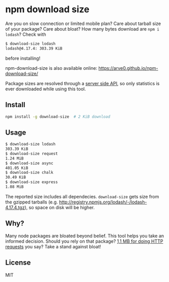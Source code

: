 # npm download size
Are you on slow connection or limited mobile plan? Care about tarball size of your package? Care about bloat? How many bytes download are `npm i lodash`? Check with

```sh
$ download-size lodash
lodash@4.17.4: 303.39 KiB
```

before installing!

npm-download-size is also available online: https://arve0.github.io/npm-download-size/

Package sizes are resolved through a [server side API](https://github.com/arve0/npm-download-size-api), so only statistics is ever downloaded while using this tool.

## Install

```sh
npm install -g download-size  # 2 KiB download
```

## Usage
```sh
$ download-size lodash
303.39 KiB
$ download-size request
1.24 MiB
$ download-size async
401.05 KiB
$ download-size chalk
30.49 KiB
$ download-size express
1.08 MiB
```

The reported size includes all dependecies. `download-size` gets size from the gzipped tarballs (e.g. http://registry.npmjs.org/lodash/-/lodash-4.17.4.tgz), so space on disk will be higher.


## Why?
Many node packages are bloated beyond belief. This tool helps you take an informed decision. Should you rely on that package? [1,1 MB for doing HTTP requests](https://asciinema.org/a/GqCnDlllrI0YtJgc7BkxisCla) you say? Take a stand against bloat!

## License
MIT
